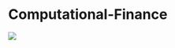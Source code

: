 # Computational-Finance
<img src="https://imarticus.org/blog/wp-content/uploads/2020/06/shutterstock_495741667-1024x683.jpg">
